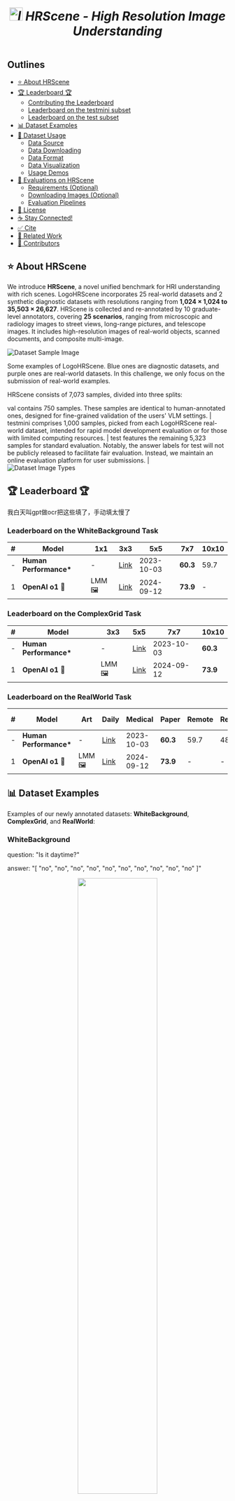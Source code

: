 # <div align="center"><h5><img src="./readme_images/logo.png" width="30" height="30" alt="logo"> HRScene - High Resolution Image Understanding</h5><div>

## Outlines
- [⭐ About HRScene](https://github.com/WenliangZhao/HRScene/blob/main/README.md#-about-mathvista)
- [🏆 Leaderboard 🏆](https://github.com/WenliangZhao/HRScene/blob/main/README.md#-leaderboard-)
  - [Contributing the Leaderboard](https://github.com/WenliangZhao/HRScene/blob/main/README.md#contributing-the-leaderboard)
  - [Leaderboard on the testmini subset](https://github.com/WenliangZhao/HRScene/blob/main/README.md#leaderboard-on-the-testmini-subset)
  - [Leaderboard on the test subset](https://github.com/WenliangZhao/HRScene/blob/main/README.md#leaderboard-on-the-test-subset)
- [📊 Dataset Examples](https://github.com/WenliangZhao/HRScene/blob/main/README.md#-dataset-examples)
- [📖 Dataset Usage](https://github.com/WenliangZhao/HRScene/blob/main/README.md#-dataset-usage)
  - [Data Source](https://github.com/WenliangZhao/HRScene/blob/main/README.md#-dataset-usage)
  - [Data Downloading](https://github.com/WenliangZhao/HRScene/blob/main/README.md#data-downloading)
  - [Data Format](https://github.com/WenliangZhao/HRScene/blob/main/README.md#data-format)
  - [Data Visualization](https://github.com/WenliangZhao/HRScene/blob/main/README.md#data-visualization)
  - [Usage Demos](https://github.com/WenliangZhao/HRScene/blob/main/README.md#usage-demos)
- [🔮 Evaluations on HRScene](https://github.com/WenliangZhao/HRScene/blob/main/README.md#-evaluations-on-mathvista)
  - [Requirements (Optional)](https://github.com/WenliangZhao/HRScene/blob/main/README.md#requirements-optional)
  - [Downloading Images (Optional)](https://github.com/WenliangZhao/HRScene/blob/main/README.md#downloading-images-optional)
  - [Evaluation Pipelines](https://github.com/WenliangZhao/HRScene/blob/main/README.md#evaluation-pipelines)
- [📜 License](https://github.com/WenliangZhao/HRScene/blob/main/README.md#-license)
- [☕ Stay Connected!](https://github.com/WenliangZhao/HRScene/blob/main/README.md#coffee-stay-connected)
- [✅ Cite](https://github.com/WenliangZhao/HRScene/blob/main/README.md#white_check_mark-cite)
- [🧠 Related Work](https://github.com/WenliangZhao/HRScene/blob/main/README.md#-related-work)
- [🤝 Contributors](https://github.com/WenliangZhao/HRScene/blob/main/README.md#-contributors)


## ⭐ About HRScene

<p>We introduce <strong>HRScene</strong>, a novel unified benchmark for HRI understanding with rich scenes. LogoHRScene incorporates 25 real-world datasets and 2 synthetic diagnostic datasets with resolutions ranging from <strong>1,024 × 1,024 to 35,503 × 26,627</strong>. HRScene is collected and re-annotated by 10 graduate-level annotators, covering <strong>25 scenarios</strong>, ranging from microscopic and radiology images to street views, long-range pictures, and telescope images. It includes high-resolution images of real-world objects, scanned documents, and composite multi-image.</p>
<img src="https://yszh8.github.io/hrscene/static/images/fig3.png" alt="Dataset Sample Image" class="resized-image" style="max-width:100%; height:auto; display:block;">
<p> Some examples of LogoHRScene. Blue ones are diagnostic datasets, and purple ones are real-world datasets. In this challenge, we only focus on the submission of real-world examples.</p>

<p>HRScene consists of 7,073 samples, divided into three splits:</p>
val contains 750 samples. These samples are identical to human-annotated ones, designed for fine-grained validation of the users' VLM settings. |
testmini comprises 1,000 samples, picked from each LogoHRScene real-world dataset, intended for rapid model development evaluation or for those with limited computing resources. | 
test features the remaining 5,323 samples for standard evaluation. Notably, the answer labels for test will not be publicly released to facilitate fair evaluation. Instead, we maintain an online evaluation platform for user submissions. |
<img src="https://yszh8.github.io/hrscene/static/images/fig1a.png" alt="Dataset Image Types" class="resized-image" style="max-width:100%; height:auto; display:block;">

## 🏆 Leaderboard 🏆

我白天叫gpt做ocr把这些填了，手动填太慢了

### Leaderboard on the WhiteBackground Task

| **#** | **Model** | **1x1** | **3x3** | **5x5** |**7x7** | **10x10** |
| ----- | ------------------------------------ | ---------- | ------------------------------------------------------------ | ---------- | -------- | ------- |
| -     | **Human Performance\***              | -          | [Link](https://arxiv.org/abs/2310.02255)                     | 2023-10-03 | **60.3** | 59.7    | 48.4    | 73.0    | 63.2    | 55.9    | 50.9    | 59.2    | 51.4    | 40.7    | 53.8    | 64.9    | 63.9    |
| 1     | **OpenAI o1 🥇**                      | LMM 🖼️      | [Link](https://openai.com/index/learning-to-reason-with-llms/) | 2024-09-12 | **73.9** | -       | -       | -       | -       | -       | -       | -       | -       | -       | -       | -       | -       |

### Leaderboard on the ComplexGrid Task

| **#** | **Model** | **3x3** | **5x5** |**7x7** | **10x10** |
| ----- | ------------------------------------ | ------------------------------------------------------------ | ---------- | -------- | ------- |
| -     | **Human Performance\***              | -          | [Link](https://arxiv.org/abs/2310.02255)                     | 2023-10-03 | **60.3** | 59.7    | 48.4    | 73.0    | 63.2    | 55.9    | 50.9    | 59.2    | 51.4    | 40.7    | 53.8    | 64.9    | 63.9    |
| 1     | **OpenAI o1 🥇**                      | LMM 🖼️      | [Link](https://openai.com/index/learning-to-reason-with-llms/) | 2024-09-12 | **73.9** | -       | -       | -       | -       | -       | -       | -       | -       | -       | -       | -       | -       |

### Leaderboard on the RealWorld Task

| **#** | **Model** | **Art** | **Daily** | **Medical** |**Paper** | **Remote** | **Research** | **Sub-Img** | **Urban** | **Average** |
| ----- | ------------------------------------ | ---------- | ------------------------------------------------------------ | ---------- | -------- | ------- | ------- | ------- | ------- | ------- |
| -     | **Human Performance\***              | -          | [Link](https://arxiv.org/abs/2310.02255)                     | 2023-10-03 | **60.3** | 59.7    | 48.4    | 73.0    | 63.2    | 55.9    | 50.9    | 59.2    | 51.4    | 40.7    | 53.8    | 64.9    | 63.9    |
| 1     | **OpenAI o1 🥇**                      | LMM 🖼️      | [Link](https://openai.com/index/learning-to-reason-with-llms/) | 2024-09-12 | **73.9** | -       | -       | -       | -       | -       | -       | -       | -       | -       | -       | -       | -       |


## 📊 Dataset Examples

Examples of our newly annotated datasets: **WhiteBackground**, **ComplexGrid**, and **RealWorld**:

### WhiteBackground

question: "Is it daytime?"

answer: "[ "no", "no", "no", "no", "no", "no", "no", "no", "no", "no" ]"

<p align="center">
    <img src="example_images/whitebackground.jpg" width="60%"> <br>
</p>

### ComplexGrid

caption: "A nice living room has chairs and a love seat."

answer: "row: 1, col: 1"

<p align="center">
    <img src="example_images/complexgrid.jpg" width="60%"> <br>
</p>

### RealWorld

question: "Where is the awning-tricycle in the image? \n(A) The upper left corner \n(B) The upper right corner \n(C) The lower left corner \n(D) The lower right corner \n(E) The image does not feature the awning-tricycle"

answer: "B"

<p align="center">
    <img src="example_images/realworld.jpg" width="60%"> <br>
</p>

## 📖 Dataset Usage

### Data Source

TODO: 哪里收集来的

### Data Downloading

By using our pipeline, you dont need to download the dataset manually.

For whitebackground and complexgrid, you only need to set the `dataset_name` for the tester like we did in the [Diagnosis/example.py](Diagnosis/example.py).

```python
tester = DiagnosisTester(model=model, dataset_name="complexgrid_3x3", num_samples=150)
```

For realworld, you need to set the `dataset_name` and `split` for the tester like we did in the [RealWorld/example.py](RealWorld/example.py).

```python
tester = RealWorldTester(model=model, dataset_name="realworld_combined", split="test")
```

Or you wanna download the dataset manually, you can use the following code:

```python
from datasets import load_dataset


# for whitebackground and complexgrid, we only have 'test' split
dataset = load_dataset("Wenliang04/HRScene", "whitebackground_1x1")
for sample in dataset['test']:
    print(sample)

# for realworld, we have 'testmini', 'validation', 'test' splits
dataset = load_dataset("Wenliang04/HRScene", "realworld_combined")
for sample in dataset['test']:
    print(sample)
```

### Data Format

#### WhiteBackground

id: int, 
image: PIL.JpegImagePlugin.JpegImageFile, 
question: str, 
answer: list[str]

```bash
{'image': <PIL.JpegImagePlugin.JpegImageFile image mode=RGB size=448x448 at 0x7F01D88BF7A0>, 'id': 0, 'question': 'Is it daytime?', 'answer': ['no', 'no', 'no', 'no', 'no', 'no', 'no', 'no', 'no', 'no']}
```

#### ComplexGrid

id: str, 
image: PIL.JpegImagePlugin.JpegImageFile, 
caption: str, 
answer: str

```bash
{'image': <PIL.JpegImagePlugin.JpegImageFile image mode=RGB size=1464x1524 at 0x7FB8634E6B70>, 'id': '0_0_0', 'caption': 'A nice living room has chairs and a love seat.', 'answer': 'row: 1, col: 1'}
```

#### RealWorld

id: int, 
image: PIL.Image.Image, 
question: str, 
answer: str

```bash
{'id': 0, 'image': <PIL.JpegImagePlugin.JpegImageFile image mode=RGB size=5760x1200 at 0x7F4994CB75F0>, 'question': 'What is motion of the pedestrian wearing blue top on the left?\n(A) crossing the crosswalk\n(B) standing\n(C) jaywalking (illegally crossing not at pedestrian crossing)\n(D) walking on the sidewalk\n(E) The image does not feature the object', 'answer': 'None'}
```

## 🔮 Evaluations on HRScene

Submit your results to [EvalAI](https://eval.ai/web/challenges/challenge-page/2501/submission) and get your score on the leaderboard.

If you were using our pipeline to run `realworld_combined` for `test` split, it will generate a `submission.json` file for you, file save path will be printed on the terminal.

example python pipeline:

```python
from models import GPT
from tester import RealWorldTester

model = GPT(model_path="gpt-4o-mini")
tester = RealWorldTester(model=model, dataset_name="realworld_combined", split="test")
tester.run(max_tokens=100)
tester.eval()
```

example terminal output:

```bash
Finished parsing, results saved in: results/realworld/20250406_203208. Ready for submission.
```

## 📜 License

<a rel="license" href="http://creativecommons.org/licenses/by-nc-sa/4.0/"><img alt="Creative Commons License" style="border-width:0" src="https://i.creativecommons.org/l/by-nc-sa/4.0/88x31.png" /></a><br /><span xmlns:dct="http://purl.org/dc/terms/" property="dct:title"><a rel="license" href="http://creativecommons.org/licenses/by-nc-sa/4.0/">Creative Commons Attribution-NonCommercial-ShareAlike 4.0 International License</a>.

## :white_check_mark: Cite

TODO: 等paper挂arxiv我加

## 🧠 Related Work

TODO: 要留着吗？

## 🤝 Contributors

TODO: 可以把标过数据的都加上？
